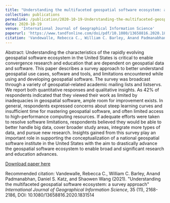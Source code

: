 ```yaml
---
title: "Understanding the multifaceted geospatial software ecosystem: a survey approach"
collection: publications
permalink: /publication/2020-10-19-Understanding-the-multifaceted-geospatial-software-ecosystem-a-survey-approach
date: 2020-10-19
venue: 'International Journal of Geographical Information Science'
paperurl: 'https://www.tandfonline.com/doi/pdf/10.1080/13658816.2020.1831514'
citation: 'Vandewalle, Rebecca C., William C. Barley, Anand Padmanabhan, Daniel S. Katz, and Shaowen Wang (2021). &quot;Understanding the multifaceted geospatial software ecosystem: a survey approach&quot;  <i>International Journal of Geographical Information Science</i>, 35 (11), 2168-2186, DOI: 10.1080/13658816.2020.1831514'
---
```

Abstract: Understanding the characteristics of the rapidly evolving geospatial software ecosystem in the United States is critical to enable convergence research and education that are dependent on geospatial data and software. This paper describes a survey approach to better understand geospatial use cases, software and tools, and limitations encountered while using and developing geospatial software. The survey was broadcast through a variety of geospatial-related academic mailing lists and listservs. We report both quantitative responses and qualitative insights. As 42% of respondents indicated that they viewed their work as limited by inadequacies in geospatial software, ample room for improvement exists. In general, respondents expressed concerns about steep learning curves and insufficient time for mastering geospatial software, and often limited access to high-performance computing resources. If adequate efforts were taken to resolve software limitations, respondents believed they would be able to better handle big data, cover broader study areas, integrate more types of data, and pursue new research. Insights gained from this survey play an important role in supporting the conceptualization of a national geospatial software institute in the United States with the aim to drastically advance the geospatial software ecosystem to enable broad and significant research and education advances.

[Download paper here](https://www.tandfonline.com/doi/pdf/10.1080/13658816.2020.1831514)

Recommended citation: Vandewalle, Rebecca C., William C. Barley, Anand Padmanabhan, Daniel S. Katz, and Shaowen Wang (2021). "Understanding the multifaceted geospatial software ecosystem: a survey approach"  <i>International Journal of Geographical Information Science</i>, 35 (11), 2168-2186, DOI: 10.1080/13658816.2020.1831514
